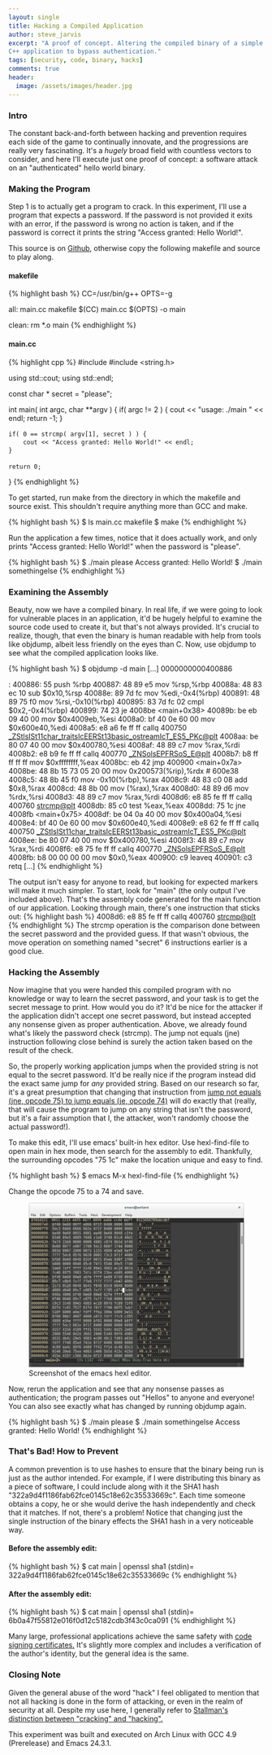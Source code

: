 ```yaml
---
layout: single
title: Hacking a Compiled Application
author: steve_jarvis
excerpt: "A proof of concept. Altering the compiled binary of a simple
C++ application to bypass authentication."
tags: [security, code, binary, hacks]
comments: true
header:
  image: /assets/images/header.jpg
---
```


### Intro
The constant back-and-forth between hacking and prevention requires each side of
the game to continually innovate, and the progressions are really very
fascinating. It's a *hugely* broad field with countless vectors to consider,
and here I'll execute just one proof of concept: a software attack on an
"authenticated" hello world binary.


### Making the Program
Step 1 is to actually get a program to crack. In this experiment, I'll use a
program that expects a password. If the password is not provided it exits with
an error, if the password is wrong no action is taken, and if the password is
correct it prints the string "Access granted: Hello World!".

This source is on [Github](https://github.com/stevejarvis/apphack), otherwise
copy the following makefile and source to play along.

#### makefile
{% highlight bash %}
CC=/usr/bin/g++
OPTS=-g

all: main.cc makefile
    $(CC) main.cc $(OPTS) -o main

clean:
    rm *.o main
{% endhighlight %}

#### main.cc
{% highlight cpp %}
#include <iostream>
#include <string.h>

using std::cout;
using std::endl;

const char * secret = "please";

int main( int argc, char **argv )
{
    if( argc != 2 ) {
        cout << "usage: ./main <password>" << endl;
        return -1;
    }

    if( 0 == strcmp( argv[1], secret ) ) {
        cout << "Access granted: Hello World!" << endl;
    }

    return 0;
}
{% endhighlight %}

To get started, run make from the directory in which the makefile and source
exist. This shouldn't require anything more than GCC and make.

{% highlight bash %}
$ ls
main.cc makefile
$ make
{% endhighlight %}

Run the application a few times, notice that it does actually work, and only
prints "Access granted: Hello World!" when the password is "please".

{% highlight bash %}
$ ./main please
Access granted: Hello World!
$ ./main somethingelse
{% endhighlight %}

### Examining the Assembly
Beauty, now we have a compiled binary. In real life, if we were going to look
for vulnerable places in an application, it'd be hugely helpful to examine the
source code used to create it, but that's not always provided. It's crucial to
realize, though, that even the binary is human readable with help from tools
like objdump, albeit less friendly on the eyes than C. Now, use objdump to
see what the compiled application looks like.

{% highlight bash %}
$ objdump -d main
[...]
0000000000400886 <main>:
400886: 55                     push   %rbp
400887: 48 89 e5               mov    %rsp,%rbp
40088a: 48 83 ec 10            sub    $0x10,%rsp
40088e: 89 7d fc               mov    %edi,-0x4(%rbp)
400891: 48 89 75 f0            mov    %rsi,-0x10(%rbp)
400895: 83 7d fc 02            cmpl   $0x2,-0x4(%rbp)
400899: 74 23                  je     4008be <main+0x38>
40089b: be eb 09 40 00         mov    $0x4009eb,%esi
4008a0: bf 40 0e 60 00         mov    $0x600e40,%edi
4008a5: e8 a6 fe ff ff         callq  400750 <_ZStlsISt11char_traitsIcEERSt13basic_ostreamIcT_ES5_PKc@plt>
4008aa: be 80 07 40 00         mov    $0x400780,%esi
4008af: 48 89 c7               mov    %rax,%rdi
4008b2: e8 b9 fe ff ff         callq  400770 <_ZNSolsEPFRSoS_E@plt>
4008b7: b8 ff ff ff ff         mov    $0xffffffff,%eax
4008bc: eb 42                  jmp    400900 <main+0x7a>
4008be: 48 8b 15 73 05 20 00   mov    0x200573(%rip),%rdx        # 600e38 <secret>
4008c5: 48 8b 45 f0            mov    -0x10(%rbp),%rax
4008c9: 48 83 c0 08            add    $0x8,%rax
4008cd: 48 8b 00               mov    (%rax),%rax
4008d0: 48 89 d6               mov    %rdx,%rsi
4008d3: 48 89 c7               mov    %rax,%rdi
4008d6: e8 85 fe ff ff         callq  400760 <strcmp@plt>
4008db: 85 c0                  test   %eax,%eax
4008dd: 75 1c                  jne    4008fb <main+0x75>
4008df: be 04 0a 40 00         mov    $0x400a04,%esi
4008e4: bf 40 0e 60 00         mov    $0x600e40,%edi
4008e9: e8 62 fe ff ff         callq  400750 <_ZStlsISt11char_traitsIcEERSt13basic_ostreamIcT_ES5_PKc@plt>
4008ee: be 80 07 40 00         mov    $0x400780,%esi
4008f3: 48 89 c7               mov    %rax,%rdi
4008f6: e8 75 fe ff ff         callq  400770 <_ZNSolsEPFRSoS_E@plt>
4008fb: b8 00 00 00 00         mov    $0x0,%eax
400900: c9                     leaveq
400901: c3                     retq
[...]
{% endhighlight %}

The output isn't easy for anyone to read, but looking for expected markers will
make it much simpler. To start, look for "main" (the only output I've included
above). That's the assembly code generated for the main function of our
application. Looking through main, there's one instruction that sticks out:
{% highlight bash %}
4008d6: e8 85 fe ff ff        callq  400760 <strcmp@plt>
{% endhighlight %}
The strcmp operation is the comparison done between the secret password and the
provided guess. If that wasn't obvious, the move operation on something named
"secret" 6 instructions earlier is a good clue.

### Hacking the Assembly
Now imagine that you were handed this compiled program with no knowledge or way
to learn the secret password, and your task is to get the secret message to
print. How would you do it? It'd be nice for the attacker if the application
didn't accept one secret password, but instead accepted any nonsense given as
proper authentication. Above, we already found what's likely the password check
(strcmp). The jump not equals (jne) instruction following close behind is surely
the action taken based on the result of the check.

So, the properly working application jumps when the provided string is not equal
to the secret password. It'd be really nice if the program instead did the exact
same jump for <i>any</i> provided string. Based on our research so far, it's
a great presumption that changing that instruction from [jump not equals
(jne, opcode 75) to jump equals (je, opcode 74)](http://unixwiz.net/techtips/x86-jumps.html)
will do exactly that (really, that will cause the program to jump on any string
that isn't the password, but it's a fair assumption that I, the attacker, won't
randomly choose the actual password!).

To make this edit, I'll use emacs' built-in hex editor. Use hexl-find-file to
open main in hex mode, then search for the assembly to edit. Thankfully, the
surrounding opcodes "75 1c" make the location unique and easy to find.

{% highlight bash %}
$ emacs
M-x hexl-find-file
{% endhighlight %}

Change the opcode 75 to a 74 and save.
<figure>
    <a href="/assets/images/emacs_hexl_after.png"><img src="/assets/images/emacs_hexl_after.png"></a>
    <figcaption>Screenshot of the emacs hexl editor.</figcaption>
</figure>

Now, rerun the application and see that any nonsense passes as authentication;
the program passes out "Hellos" to anyone and everyone! You can also see exactly
what has changed by running objdump again.

{% highlight bash %}
$ ./main please
$ ./main somethingelse
Access granted: Hello World!
{% endhighlight %}

### That's Bad! How to Prevent
A common prevention is to use hashes to ensure that the binary being run is just
as the author intended. For example, if I were distributing this binary as a
piece of software, I could include along with it the SHA1 hash
"322a9d4f1186fab62fce0145c18e62c35533669c". Each time someone obtains a copy, he
or she would derive the hash independently and check that it matches. If not,
there's a problem! Notice that changing just the single instruction of the
binary effects the SHA1 hash in a very noticeable way.

#### Before the assembly edit:
{% highlight bash %}
$ cat main | openssl sha1
(stdin)= 322a9d4f1186fab62fce0145c18e62c35533669c
{% endhighlight %}

#### After the assembly edit:
{% highlight bash %}
$ cat main | openssl sha1
(stdin)= 6b0a47f55812e016f0d12c5182cdb3f43c0ca091
{% endhighlight %}

Many large, professional applications achieve the same safety with [code signing
certificates.](http://msdn.microsoft.com/en-us/library/ie/ms537361%28v=vs.85%29.aspx)
It's slightly more complex and includes a verification of the
author's identity, but the general idea is the same.

### Closing Note
Given the general abuse of the word "hack" I feel obligated to mention that
not all hacking is done in the form of attacking, or even in the realm of
security at all. Despite my use here, I generally refer to [Stallman's
distinction between "cracking" and "hacking".](https://www.stallman.org/articles/on-hacking.html)

This experiment was built and executed on Arch Linux with GCC 4.9 (Prerelease)
and Emacs 24.3.1.
